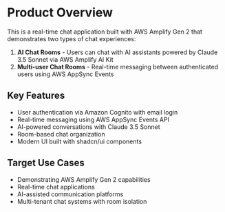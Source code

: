 # Product Overview

This is a real-time chat application built with AWS Amplify Gen 2 that demonstrates two types of chat experiences:

1. **AI Chat Rooms** - Users can chat with AI assistants powered by Claude 3.5 Sonnet via AWS Amplify AI Kit
2. **Multi-user Chat Rooms** - Real-time messaging between authenticated users using AWS AppSync Events

## Key Features

- User authentication via Amazon Cognito with email login
- Real-time messaging using AWS AppSync Events API
- AI-powered conversations with Claude 3.5 Sonnet
- Room-based chat organization
- Modern UI built with shadcn/ui components

## Target Use Cases

- Demonstrating AWS Amplify Gen 2 capabilities
- Real-time chat applications
- AI-assisted communication platforms
- Multi-tenant chat systems with room isolation